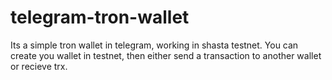 # telegram-tron-wallet

Its a simple tron wallet in telegram, working in shasta testnet.
You can create you wallet in testnet, then either send a transaction to another wallet or recieve trx.
